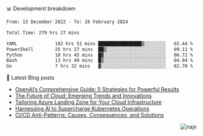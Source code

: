 📊 Development breakdown
<!--START_SECTION:waka-->

```txt
From: 13 December 2022 - To: 26 February 2024

Total Time: 279 hrs 27 mins

YAML              182 hrs 51 mins ████████████████▒░░░░░░░░   65.44 %
PowerShell        25 hrs 27 mins  ██▒░░░░░░░░░░░░░░░░░░░░░░   09.11 %
Python            18 hrs 45 mins  █▓░░░░░░░░░░░░░░░░░░░░░░░   06.72 %
Bash              13 hrs 49 mins  █▒░░░░░░░░░░░░░░░░░░░░░░░   04.94 %
Go                7 hrs 32 mins   ▓░░░░░░░░░░░░░░░░░░░░░░░░   02.70 %
```

<!--END_SECTION:waka-->

📕 Latest Blog posts

<!-- BLOG-POST-LIST:START -->
- [OpenAI’s Comprehensive Guide: 5 Strategies for Powerful Results](https://najx.dev/openai's-comprehensive-guide-to-prompt-writing-five-new-strategies-for-powerful-results/)
- [The Future of Cloud: Emerging Trends and Innovations](https://najx.dev/the-future-of-cloud-emerging-trends-and-innovations/)
- [Tailoring Azure Landing Zone for Your Cloud Infrastructure](https://najx.dev/tailoring-your-azure-landing-zone-for-cloud-infrastructure/)
- [Harnessing AI to Supercharge Kubernetes Operations](https://najx.dev/harnessing-ai-to-supercharge-kubernetes-operations/)
- [CI/CD Anti-Patterns: Causes, Consequences, and Solutions](https://najx.dev/cicd-anti-patterns/)
<!-- BLOG-POST-LIST:END -->

<p align="right">
  <img src="https://komarev.com/ghpvc/?username=najx&label=GitHub%20Profile%20Views&color=yellow&style=flat" alt="najx" />
</p align="center">
